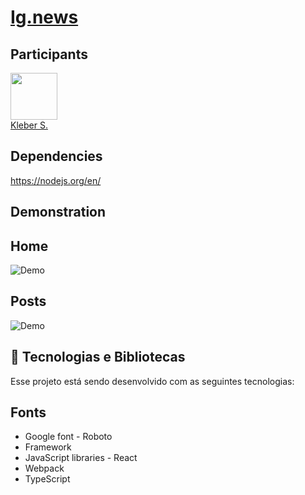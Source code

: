 # [Ig.news](http://localhost:3000)

## **Participants**

[<img src="https://avatars0.githubusercontent.com/u/15957216?s=460&v=4" width="75px;"/>](https://github.com/DevKleber) <br />
[Kleber S.](https://github.com/DevKleber)

## **Dependencies**

https://nodejs.org/en/


## **Demonstration**

## **Home**
![Demo](https://i.imgur.com/MIVZgZh.png)
## **Posts**
![Demo](https://i.imgur.com/AIBI4qH.png)



## 🚀 Tecnologias e Bibliotecas

Esse projeto está sendo desenvolvido com as seguintes tecnologias:

## Fonts
- Google font - Roboto
- Framework
- JavaScript libraries - React
- Webpack
- TypeScript

